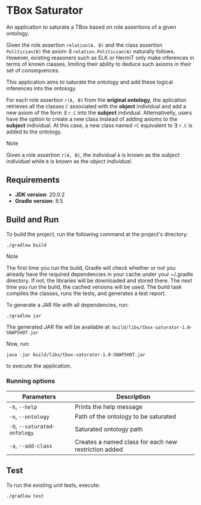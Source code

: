 # TBox Saturator
An application to saturate a TBox based on role assertions of a given ontology.

Given the role assertion `relation(A, B)` and the class assertion `Politician(B)` the axiom $\exists$ `relation.Politician(A)` naturally follows. However, existing reasoners such as ELK or HermiT only make inferences in terms of known classes, limiting their ability to deduce such axioms in their set of consequences.

This application aims to saturate the ontology and add these logical inferences into the ontology.

For each role assertion `r(A, B)` from the **original ontology**, the aplication retrieves all the classes `C` associated with the **object** individual and add a new axiom of the form $\exists$ `r.C` into the **subject** indvidual. Alternativelly, users have the option to create a new class instead of adding axioms to the **subject** individual. At this case, a new class named `rC` equivalent to $\exists$ `r.C` is added to the ontology.

> [!NOTE]
> Given a role assertion `r(A, B)`, the individual `A` is known as the *subject individual* while `B` is known as the *object individual*.

## Requirements

- **JDK version**: 20.0.2
- **Gradle version**: 8.5

## Build and Run

To build the project, run the following command at the project's directory:

```Batchfile
./gradlew build
```

> [!NOTE]
> The first time you run the build, Gradle will check whether or not you already have the required dependencies in your cache under your ~/.gradle directory. If not, the libraries will be downloaded and stored there. The next time you run the build, the cached versions will be used. The build task compiles the classes, runs the tests, and generates a test report.

To generate a JAR file with all dependencies, run: 

```Batchfile
./gradlew jar
```

The generated JAR file will be available at: `build/libs/tbox-saturator-1.0-SNAPSHOT.jar`

Now, run:

```Batchfile
java -jar build/libs/tbox-saturator-1.0-SNAPSHOT.jar
```
to execute the application.

### Running options

|Parameters                   | Description                                          |
|-----------------------------|------------------------------------------------------|
|`-h`, `--help`               | Prints the help message                              |
|`-o`, `--ontology`           | Path of the ontology to be saturated                 |
|`-O`, `--saturated-ontology` | Saturated ontology path                              |
|`-a`, `--add-class`          | Creates a named class for each new restriction added |

## Test

To run the existing unit tests, execute:

```Batchfile
./gradlew test
```